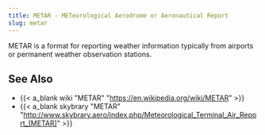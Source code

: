 ```yaml
---
title: METAR - METeorological Aerodrome or Aeronautical Report
slug: metar
---
```


METAR is a format for reporting weather information typically
from airports or permanent weather observation stations.

## See Also

* {{< a_blank wiki "METAR" "https://en.wikipedia.org/wiki/METAR" >}}
* {{< a_blank skybrary "METAR" "http://www.skybrary.aero/index.php/Meteorological_Terminal_Air_Report_(METAR)" >}}
